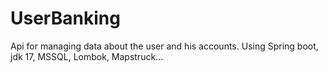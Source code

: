 # UserBanking
Api for managing data about the user and his accounts. Using Spring boot, jdk 17, MSSQL, Lombok, Mapstruck...
